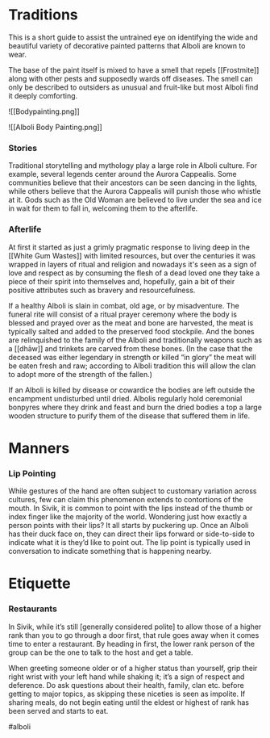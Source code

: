 # Traditions
This is a short guide to assist the untrained eye on identifying the wide and beautiful variety of decorative painted patterns that Alboli are known to wear.

The base of the paint itself is mixed to have a smell that repels [[Frostmite]] along with other pests and supposedly wards off diseases. The smell can only be described to outsiders as unusual and fruit-like but most Alboli find it deeply comforting.

![[Bodypainting.png]]

![[Alboli Body Painting.png]]
### Stories
Traditional storytelling and mythology play a large role in Alboli culture. For example, several legends center around the Aurora Cappealis. Some communities believe that their ancestors can be seen dancing in the lights, while others believe that the Aurora Cappealis will punish those who whistle at it. Gods such as the Old Woman are believed to live under the sea and ice in wait for them to fall in, welcoming them to the afterlife.

### Afterlife
At first it started as just a grimly pragmatic response to living deep in the [[White Gum Wastes]]  with limited resources, but over the centuries it was wrapped in layers of ritual and religion and nowadays it's seen as a sign of love and respect as by consuming the flesh of a dead loved one they take a piece of their spirit into themselves and, hopefully, gain a bit of their positive attributes such as bravery and resourcefulness.

If a healthy Alboli is slain in combat, old age, or by misadventure. The funeral rite will consist of a ritual prayer ceremony where the body is blessed and prayed over as the meat and bone are harvested, the meat is typically salted and added to the preserved food stockpile. And the bones are relinquished to the family of the Alboli and traditionally weapons such as a [[dhāw]] and trinkets are carved from these bones. (In the case that the deceased was either legendary in strength or killed “in glory” the meat will be eaten fresh and raw; according to Alboli tradition this will allow the clan to adopt more of the strength of the fallen.)

If an Alboli is killed by disease or cowardice the bodies are left outside the encampment undisturbed until dried. Albolis regularly hold ceremonial bonpyres where they drink and feast and burn the dried bodies a top a large wooden structure to purify them of the disease that suffered them in life.

# Manners
### Lip Pointing
While gestures of the hand are often subject to customary variation across cultures, few can claim this phenomenon extends to contortions of the mouth. In Sivik, it is common to point with the lips instead of the thumb or index finger like the majority of the world. Wondering just how exactly a person points with their lips? It all starts by puckering up. Once an Alboli has their duck face on, they can direct their lips forward or side-to-side to indicate what it is they’d like to point out. The lip point is typically used in conversation to indicate something that is happening nearby.
# Etiquette
### Restaurants
In Sivik, while it’s still [generally considered polite] to allow those of a higher rank than you to go through a door first, that rule goes away when it comes time to enter a restaurant. By heading in first, the lower rank person of the group can be the one to talk to the host and get a table.

When greeting someone older or of a higher status than yourself, grip their right wrist with your left hand while shaking it; it’s a sign of respect and deference. Do ask questions about their health, family, clan etc. before getting to major topics, as skipping these niceties is seen as impolite. If sharing meals, do not begin eating until the eldest or highest of rank has been served and starts to eat.


#alboli